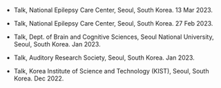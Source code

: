 - Talk, National Epilepsy Care Center, Seoul, South Korea. 13 Mar 2023.

- Talk, National Epilepsy Care Center, Seoul, South Korea. 27 Feb 2023.

- Talk, Dept. of Brain and Cognitive Sciences, Seoul National University, Seoul, South Korea. Jan 2023.

- Talk, Auditory Research Society, Seoul, South Korea. Jan 2023.

- Talk, Korea Institute of Science and Technology (KIST), Seoul, South Korea. Dec 2022.
